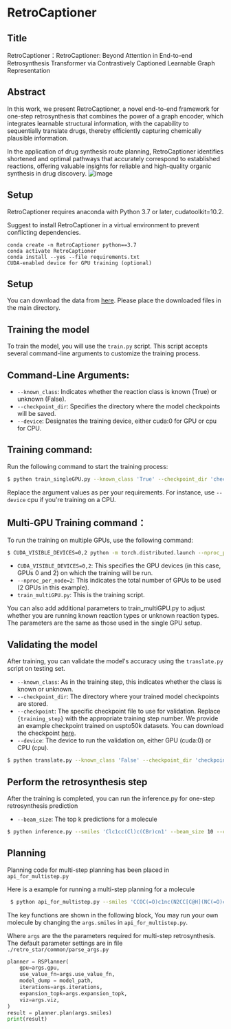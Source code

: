 # RetroCaptioner

## Title
RetroCaptioner：RetroCaptioner: Beyond Attention in End-to-end Retrosynthesis Transformer via Contrastively Captioned Learnable Graph Representation

## Abstract
In this work, we present RetroCaptioner, a novel end-to-end framework for one-step retrosynthesis that combines the power of a graph encoder, which integrates learnable structural information, with the capability to sequentially translate drugs, thereby efficiently capturing chemically plausible information. 

In the application of drug synthesis route planning, RetroCaptioner identifies shortened and optimal pathways that accurately correspond to established reactions, offering valuable insights for reliable and high-quality organic synthesis in drug discovery.
![image](model.png)

## Setup
RetroCaptioner requires anaconda with Python 3.7 or later, cudatoolkit=10.2.

Suggest to install RetroCaptioner in a virtual environment to prevent conflicting dependencies.
```
conda create -n RetroCaptioner python==3.7
conda activate RetroCaptioner
conda install --yes --file requirements.txt
CUDA-enabled device for GPU training (optional)
```
## Setup
You can download the data from [here](https://drive.google.com/drive/folders/1bJcQnyN0fEYFhxSkN2hqJPwwOh6TayHB?usp=sharing). Please place the downloaded files in the main directory.

## Training the model

To train the model, you will use the `train.py` script. This script accepts several command-line arguments to customize the training process.

## Command-Line Arguments:
* `--known_class`: Indicates whether the reaction class is known (True) or unknown (False).
* `--checkpoint_dir`: Specifies the directory where the model checkpoints will be saved.
* `--device`: Designates the training device, either cuda:0 for GPU or cpu for CPU.

## Training command:

Run the following command to start the training process:

``` bash
$ python train_singleGPU.py --known_class 'True' --checkpoint_dir 'checkpoint' --device 'cuda:0'
```
Replace the argument values as per your requirements. For instance, use `--device`  cpu if you're training on a CPU.

## Multi-GPU Training command：

To run the training on multiple GPUs, use the following command:

``` bash
$ CUDA_VISIBLE_DEVICES=0,2 python -m torch.distributed.launch --nproc_per_node=2 train_multiGPU.py --known_class 'True' --checkpoint_dir 'checkpoint'
```

* `CUDA_VISIBLE_DEVICES=0,2`: This specifies the GPU devices (in this case, GPUs 0 and 2) on which the training will be run.
* `--nproc_per_node=2`: This indicates the total number of GPUs to be used (2 GPUs in this example).
* `train_multiGPU.py`: This is the training script.

You can also add additional parameters to train_multiGPU.py to adjust whether you are running known reaction types or unknown reaction types. The parameters are the same as those used in the single GPU setup.

## Validating the model

After training, you can validate the model's accuracy using the `translate.py` script on testing set.
* `--known_class`: As in the training step, this indicates whether the class is known or unknown.
* `--checkpoint_dir`: The directory where your trained model checkpoints are stored.
* `--checkpoint`: The specific checkpoint file to use for validation. Replace `{training_step}` with the appropriate training step number. We provide an example checkpoint trained on uspto50k datasets. You can download the checkpoint [here](https://drive.google.com/drive/folders/12gNpyfM6zZJlaoHsL-2-Jwmt3qoU1_om?usp=sharing).
* `--device`: The device to run the validation on, either GPU (cuda:0) or CPU (cpu).

``` bash
$ python translate.py --known_class 'False' --checkpoint_dir 'checkpoint' --checkpoint 'a_model_{training_step}.pt' --device 'cuda:0'
```

## Perform the retrosynthesis step
After the training is completed, you can run the inference.py for one-step retrosynthesis prediction
* `--beam_size`: The top k predictions for a molecule 
``` bash
$ python inference.py --smiles 'Clc1cc(Cl)c(CBr)cn1' --beam_size 10 --checkpoint_dir 'checkpoint' --checkpoint 'unknown_model.pt'
```


## Planning

Planning code for multi-step planning has been placed in `api_for_multistep.py`

Here is a example for running a multi-step planning for a molecule
``` bash
 $ python api_for_multistep.py --smiles 'CCOC(=O)c1nc(N2CC[C@H](NC(=O)c3nc(C(F)(F)F)c(CC)[nH]3)[C@H](OC)C2)sc1C' --checkpoint_dir 'checkpoint' --checkpoint 'unknown_model.pt'
``` 

The key functions are shown in the following block, You may run your own molecule by changing the `args.smiles` in `api_for_multistep.py`.

Where `args` are the the parameters required for multi-step retrosynthesis. The default parameter settings are in file `./retro_star/common/parse_args.py`
``` python
planner = RSPlanner(
    gpu=args.gpu,
    use_value_fn=args.use_value_fn,
    model_dump = model_path,
    iterations=args.iterations,
    expansion_topk=args.expansion_topk,
    viz=args.viz,
)
result = planner.plan(args.smiles)
print(result)
``` 
